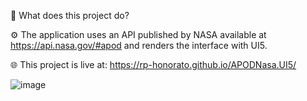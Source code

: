 📂 What does this project do?

⚙️ The application uses an API published by NASA available at https://api.nasa.gov/#apod and renders the interface with UI5.

🌐 This project is live at: https://rp-honorato.github.io/APODNasa.UI5/

![image](https://github.com/user-attachments/assets/0652f7d2-14af-4765-835c-ab32698e7f04)

